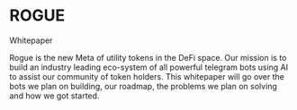 # ROGUE
Whitepaper

Rogue is the new Meta of utility tokens in the DeFi space. Our mission is to build an industry leading eco-system of all powerful telegram bots using AI to assist our community of token holders. This whitepaper will go over the bots we plan on building, our roadmap, the problems we plan on solving and how we got started. 
